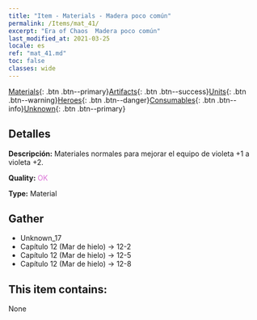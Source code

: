 ```yaml
---
title: "Item - Materials - Madera poco común"
permalink: /Items/mat_41/
excerpt: "Era of Chaos  Madera poco común"
last_modified_at: 2021-03-25
locale: es
ref: "mat_41.md"
toc: false
classes: wide
---
```

 [Materials](/es/Items/){: .btn .btn--primary}[Artifacts](/es/Items/Artifacts/){: .btn .btn--success}[Units](/es/Items/Units/){: .btn .btn--warning}[Heroes](/es/Items/Heroes/){: .btn .btn--danger}[Consumables](/es/Items/Consumables/){: .btn .btn--info}[Unknown](/es/Items/Unknown/){: .btn .btn--primary}

## Detalles
 **Descripción:** Materiales normales para mejorar el equipo de violeta +1 a violeta +2.

 **Quality:** <span style="color: #DA70D6">OK</span>

 **Type:** Material

## Gather

*    Unknown_17 
*    Capítulo 12 (Mar de hielo) -> 12-2 
*    Capítulo 12 (Mar de hielo) -> 12-5 
*    Capítulo 12 (Mar de hielo) -> 12-8 

## This item contains:

  None

